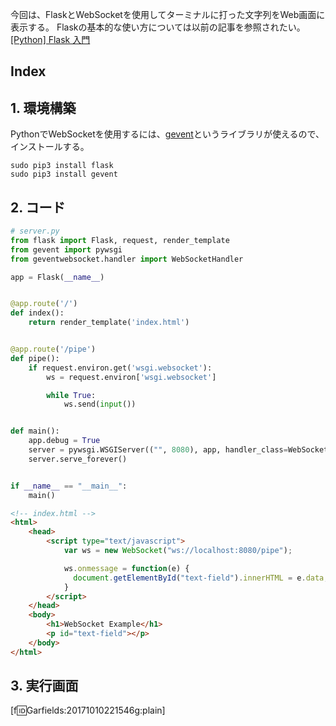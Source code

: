 今回は、FlaskとWebSocketを使用してターミナルに打った文字列をWeb画面に表示する。
Flaskの基本的な使い方については以前の記事を参照されたい。  
[[Python] Flask 入門](http://zhc-python.hatenablog.com/entry/2017/11/03/223503)

## Index



## 1. 環境構築

PythonでWebSocketを使用するには、[gevent](http://www.gevent.org/index.html)というライブラリが使えるので、インストールする。

```
sudo pip3 install flask
sudo pip3 install gevent
```

## 2. コード

```python
# server.py
from flask import Flask, request, render_template
from gevent import pywsgi
from geventwebsocket.handler import WebSocketHandler

app = Flask(__name__)


@app.route('/')
def index():
    return render_template('index.html')


@app.route('/pipe')
def pipe():
    if request.environ.get('wsgi.websocket'):
        ws = request.environ['wsgi.websocket']

        while True:
            ws.send(input())


def main():
    app.debug = True
    server = pywsgi.WSGIServer(("", 8080), app, handler_class=WebSocketHandler)
    server.serve_forever()


if __name__ == "__main__":
    main()
```

```html
<!-- index.html -->
<html>
    <head>
        <script type="text/javascript">
            var ws = new WebSocket("ws://localhost:8080/pipe");

            ws.onmessage = function(e) {
              document.getElementById("text-field").innerHTML = e.data;
            }
        </script>
    </head>
    <body>
        <h1>WebSocket Example</h1>
        <p id="text-field"></p>
    </body>
</html>
```

## 3. 実行画面

[f:id:Garfields:20171010221546g:plain]

